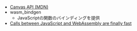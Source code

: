 - [Canvas API (MDN)](https://developer.mozilla.org/en-US/docs/Web/API/Canvas_API)
- wasm_bindgen
  - JavaScriptの関数のバインディングを提供
- [Calls between JavaScript and WebAssembly are finally fast](https://hacks.mozilla.org/2018/10/calls-between-javascript-and-webassembly-are-finally-fast-%F0%9F%8E%89/)

